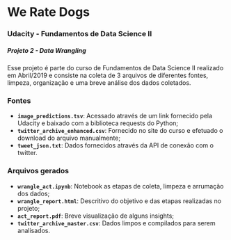 # We Rate Dogs

### Udacity - Fundamentos de Data Science II
##### Projeto 2 - Data Wrangling

Esse projeto é parte do curso de Fundamentos de Data Science II realizado em Abril/2019 e consiste na coleta de 3 arquivos de diferentes fontes, limpeza, organização e  uma breve análise dos dados coletados.

### Fontes
-   **`image_predictions.tsv`**: Acessado através de um link fornecido pela Udacity e baixado com a biblioteca requests do Python;
-   **`twitter_archive_enhanced.csv`**: Fornecido no site do curso e efetuado o download do arquivo manualmente;
-   **`tweet_json.txt`**: Dados fornecidos através da API de conexão com o twitter.

### Arquivos gerados
-  **`wrangle_act.ipynb`**: Notebook as etapas de coleta, limpeza e arrumação dos dados;
-  **`wrangle_report.html`**: Descritivo do objetivo e das etapas realizadas no projeto;
-  **`act_report.pdf`**: Breve visualização de alguns insights; 
- **`twitter_archive_master.csv`**: Dados limpos e compilados para serem analisados. 
